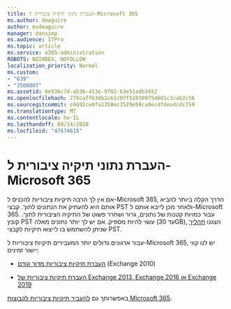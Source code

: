 ```yaml
---
title: העברת נתוני תיקיה ציבורית ל-Microsoft 365
ms.author: dmaguire
author: msdmaguire
manager: dansimp
ms.audience: ITPro
ms.topic: article
ms.service: o365-administration
ROBOTS: NOINDEX, NOFOLLOW
localization_priority: Normal
ms.custom:
- "639"
- "3500007"
ms.assetid: 6e536c7d-ab36-413e-9702-63e51adb3452
ms.openlocfilehash: 778caff63db2c61c07f510309754681c3cab2c56
ms.sourcegitcommit: c6692ce0fa1358ec3529e59ca0ecdfdea4cdc759
ms.translationtype: MT
ms.contentlocale: he-IL
ms.lasthandoff: 09/14/2020
ms.locfileid: "47674615"
---
```

# <a name="migrate-public-folder-data-to-microsoft-365"></a>העברת נתוני תיקיה ציבורית ל-Microsoft 365

אם אין לך הרבה תיקיות ציבוריות להכניס ל-Microsoft 365, הדרך הקלה ביותר להביא אותם היא להעתיק את הנתונים לתוך. קבצי PST ולאחר מכן לייבא אותם ל-Microsoft 365. עבור כמויות קטנות של נתונים, גרור ושחרר פשוט של התיקיה הציבורית לתוך. קובץ PST עשוי להיות מספיק. אם יש לך יותר נתונים מאלה (עד 30GB), הצגנו [תהליך](https://technet.microsoft.com/library/dn874017%28v=exchg.150%29.aspx) שניתן להשתמש בו לייצוא תיקיות לקבצי PST.
  
עבור ארגונים גדולים יותר המעבירים תיקיות ציבוריות ל-Microsoft 365, יש לנו קווי יישור זמינים:
  
- [העברת תיקיות ציבוריות מדור קודם](https://docs.microsoft.com/exchange/collaboration-exo/public-folders/batch-migration-of-legacy-public-folders) (Exchange 2010)

- [העברת תיקיות ציבוריות של Exchange 2013, Exchange 2016 או Exchange 2019](https://docs.microsoft.com/Exchange/collaboration/public-folders/migrate-to-exchange-online)

באפשרותך גם [להעביר תיקיות ציבוריות לקבוצות Microsoft 365](https://docs.microsoft.com/Exchange/collaboration/public-folders/migrate-to-office-365-groups).
  